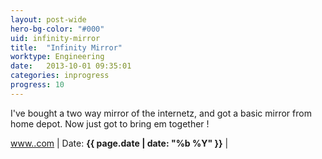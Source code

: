 ```yaml
---
layout: post-wide
hero-bg-color: "#000"
uid: infinity-mirror
title:  "Infinity Mirror"
worktype: Engineering
date:   2013-10-01 09:35:01
categories: inprogress
progress: 10
---
```


<p>
  I've bought a two way mirror of the internetz, and got a basic mirror from home depot.  Now just got to bring em together !
</p>

<p class="meta"><a href="http://www..com">www..com</a> | Date: <strong>{{ page.date | date: "%b %Y" }}</strong> | <a href=""></a></p>
